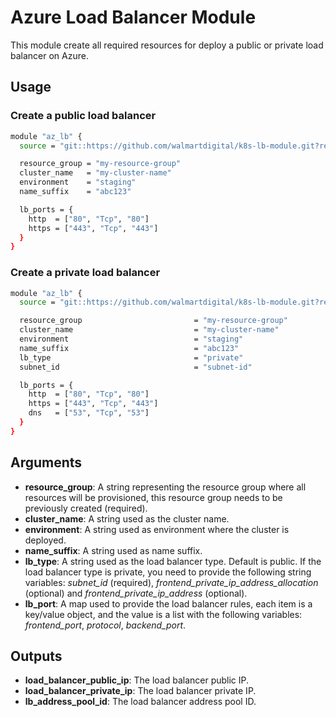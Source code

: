 # Azure Load Balancer Module

This module create all required resources for deploy a public or private load balancer on Azure.

## Usage

### Create a public load balancer

```bash
module "az_lb" {
  source = "git::https://github.com/walmartdigital/k8s-lb-module.git?ref=0.1.0"

  resource_group = "my-resource-group"
  cluster_name   = "my-cluster-name"
  environment    = "staging"
  name_suffix    = "abc123"

  lb_ports = {
    http  = ["80", "Tcp", "80"]
    https = ["443", "Tcp", "443"]
  }
}
```

### Create a private load balancer

```bash
module "az_lb" {
  source = "git::https://github.com/walmartdigital/k8s-lb-module.git?ref=0.1.0"

  resource_group                         = "my-resource-group"
  cluster_name                           = "my-cluster-name"
  environment                            = "staging"
  name_suffix                            = "abc123"
  lb_type                                = "private"
  subnet_id                              = "subnet-id"

  lb_ports = {
    http  = ["80", "Tcp", "80"]
    https = ["443", "Tcp", "443"]
    dns   = ["53", "Tcp", "53"]
  }
}
```

## Arguments

* **resource_group**: A string representing the resource group where all resources will be provisioned, this resource group needs to be previously created (required).
* **cluster_name**: A string used as the cluster name.
* **environment**: A string used as environment where the cluster is deployed.
* **name_suffix**: A string used as name suffix.
* **lb_type**: A string used as the load balancer type. Default is public. If the load balancer type is private, you need to provide the following string variables: _subnet_id_ (required), _frontend_private_ip_address_allocation_ (optional) and _frontend_private_ip_address_ (optional).
* **lb_port**: A map used to provide the load balancer rules, each item is a key/value object, and the value is a list with the following variables: _frontend_port_, _protocol_, _backend_port_.

## Outputs

* **load_balancer_public_ip**: The load balancer public IP.
* **load_balancer_private_ip**: The load balancer private IP.
* **lb_address_pool_id**: The load balancer address pool ID.